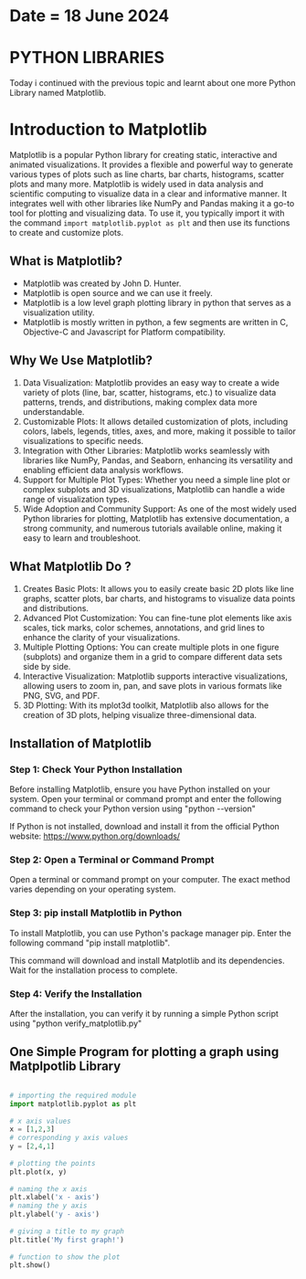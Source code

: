 # Date = 18 June 2024
# PYTHON LIBRARIES
Today i continued with the previous topic and learnt about one more Python Library named Matplotlib.

# Introduction to Matplotlib
Matplotlib is a popular Python library for creating static, interactive and animated visualizations. It provides a flexible and powerful way to generate various types of plots such as line charts, bar charts, histograms, scatter plots and many more. Matplotlib is widely used in data analysis and scientific computing to visualize data in a clear and informative manner. It integrates well with other libraries like NumPy and Pandas making it a go-to tool for plotting and visualizing data. To use it, you typically import it with the command `import matplotlib.pyplot as plt` and then use its functions to create and customize plots.

## What is Matplotlib?
- Matplotlib was created by John D. Hunter.
- Matplotlib is open source and we can use it freely.
- Matplotlib is a low level graph plotting library in python that serves as a visualization utility.
- Matplotlib is mostly written in python, a few segments are written in C, Objective-C and Javascript for Platform compatibility.

## Why We Use Matplotlib?
1. Data Visualization: Matplotlib provides an easy way to create a wide variety of plots (line, bar, scatter, histograms, etc.) to visualize data patterns, trends, and distributions, making complex data more understandable.
2. Customizable Plots: It allows detailed customization of plots, including colors, labels, legends, titles, axes, and more, making it possible to tailor visualizations to specific needs.
3. Integration with Other Libraries: Matplotlib works seamlessly with libraries like NumPy, Pandas, and Seaborn, enhancing its versatility and enabling efficient data analysis workflows.
4. Support for Multiple Plot Types: Whether you need a simple line plot or complex subplots and 3D visualizations, Matplotlib can handle a wide range of visualization types.
5. Wide Adoption and Community Support: As one of the most widely used Python libraries for plotting, Matplotlib has extensive documentation, a strong community, and numerous tutorials available online, making it easy to learn and troubleshoot.

## What Matplotlib Do ?
1. Creates Basic Plots: It allows you to easily create basic 2D plots like line graphs, scatter plots, bar charts, and histograms to visualize data points and distributions.
2. Advanced Plot Customization: You can fine-tune plot elements like axis scales, tick marks, color schemes, annotations, and grid lines to enhance the clarity of your visualizations.
3. Multiple Plotting Options: You can create multiple plots in one figure (subplots) and organize them in a grid to compare different data sets side by side.
4. Interactive Visualization: Matplotlib supports interactive visualizations, allowing users to zoom in, pan, and save plots in various formats like PNG, SVG, and PDF.
5. 3D Plotting: With its mplot3d toolkit, Matplotlib also allows for the creation of 3D plots, helping visualize three-dimensional data.

## Installation of Matplotlib

### Step 1: Check Your Python Installation
Before installing Matplotlib, ensure you have Python installed on your system. Open your terminal or command prompt and enter the following command to check your Python version using "python --version"

If Python is not installed, download and install it from the official Python website: https://www.python.org/downloads/

### Step 2: Open a Terminal or Command Prompt
Open a terminal or command prompt on your computer. The exact method varies depending on your operating system.

### Step 3: pip install Matplotlib in Python
To install Matplotlib, you can use Python's package manager pip. 
Enter the following command "pip install matplotlib".

This command will download and install Matplotlib and its dependencies. Wait for the installation process to complete.

### Step 4: Verify the Installation
After the installation, you can verify it by running a simple Python script using "python verify_matplotlib.py"



## One Simple Program for plotting a graph using Matplpotlib Library

```python

# importing the required module 
import matplotlib.pyplot as plt 
	
# x axis values 
x = [1,2,3] 
# corresponding y axis values 
y = [2,4,1] 
	
# plotting the points 
plt.plot(x, y) 
	
# naming the x axis 
plt.xlabel('x - axis') 
# naming the y axis 
plt.ylabel('y - axis') 
	
# giving a title to my graph 
plt.title('My first graph!') 
	
# function to show the plot 
plt.show() 


```